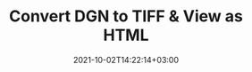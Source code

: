 ---
############################# Static ############################
layout: "autogen"
date: 2021-10-02T14:22:14+03:00
draft: false
path: "total/net/conversion/dgn-to-tiff/"

############################# Head ############################
head_title: "Convert DGN to TIFF in C# VB.NET & View as HTML"
head_description: "Code example to convert DGN to TIFF and 100+ other file formats in .NET (C#, VB.NET, ASP.NET & .NET Core) applications. Display the Converted TIFF document as HTML viewer."

############################# Header ############################
title: "Convert DGN to TIFF & View as HTML"
description: "Programmatically convert DGN to TIFF in .NET applications using flexible options to customize the resultant document. Convert the complete document or specific pages based on page numbers or selective page ranges using the .NET document conversion library."

############################# SubMenu ############################
submenu:
    enable: false

############################# Content ############################
content:
    enable: true
    block:
    - title_left: "DGN to TIFF Conversion in C# .NET"
      content_left: |
          DGN to TIFF file conversion using C#. Add watermark and view the converted document as HTML without using any external software.

          -   Create **Converter** object to convert DGN document
          -   Set the convert options for TIFF format
          -   Call **Convert** method of **Converter** class instance for conversion to TIFF
          -   Set options for HTML viewer
          -   Create **Viewer** object to view converted TIFF as HTML
          
      title_right: "Convert Whole Document or Specific Pages"
      content_right: |
          You require `GroupDocs.Conversion` & `GroupDocs.Viewer` namespaces to convert between a wide range of popular document types such as PDF, Microsoft Word, Excel, PowerPoint, Project, Outlook, HTML, diagrams and image file formats. Explore other [.NET APIs for Office documents](https://products.conholdate.com/total/net/) as offered by Conholdate.Total.
          
          Get the respective assembly files from the [downloads](https://downloads.conholdate.com/total/net) or fetch the whole package from [Nuget](https://www.nuget.org/packages/Conholdate.Total/) to add 'Conholdate.Total` directly in your workspace.
          
      code: |
          ```cs {linenos=false}
          // Convert DGN to TIFF using GroupDocs.Conversion API
          // Create Converter object to convert DGN document
          using (Converter converter = new Converter("input.dgn"))
          {
              // set the convert options for TIFF format
              var convertOptions = converter.GetPossibleConversions()["tiff"].ConvertOptions;

              // convert to TIFF format
              converter.Convert("output.tiff", convertOptions);
          }

          // Set options for HTML viewer
          HtmlViewOptions viewOptions = HtmlViewOptions.ForEmbeddedResources("output{0}.html");

          // Create Viewer object to view converted TIFF as HTML
          using (Viewer viewer = new Viewer("output.tiff"))
          {
              viewer.View(viewOptions);
          }
          ```
    - title_left: "Add Watermark to Converted TIFF in C#"
      content_left: |
          Accurately convert documents (DGN to TIFF) exactly as the original file and apply text or image watermarks to the converted document pages using C# .NET.

          -   Create **Converter** object to convert DGN document
          -   Create new instance of **WatermarkOptions** class
          -   Specify watermark properties (color, width, text, image etc)
          -   Instantiate the proper **ConvertOptions** class
          -   Set **Watermark** property of the **ConvertOptions** instance
          -   Call **Convert** method of **Converter** class instance for conversion to TIFF
        
      title_right: "Source Document Information Extraction"
      content_right: |
          The documents information extraction feature not only allows getting the basic information about the source document file but it also supports extracting some valuable file-format specific information such as project start and end dates of a Microsoft Project file, any printing restrictions on a PDF document, list of folders enclosed in an Outlook data file etc. 

          Convert popular document file formats on different operating systems such as Windows, Linux or macOS while using platforms such as Windows Azure, Mono and Xamarin.
          
      code: |
          ```cs {linenos=false}
          // Create Converter object to convert DGN document
          using (Converter converter = new Converter("input.dgn"))
          {
              // Create new instance of WatermarkOptions class
              WatermarkOptions watermark = new WatermarkOptions
              {
                  Text = "Sample watermark",
                  Color = Color.Red,
                  Width = 100,
                  Height = 100,
                  Background = true
              };

              // Instantiate the proper ConvertOptions class
              PdfConvertOptions options = new PdfConvertOptions
              {
                  Watermark = watermark
              };

              // convert to TIFF format
              converter.Convert("output.tiff", options);
          }
          ```
############################# About Formats ############################
about_formats:
    enable: false
############################# More Formats ############################
more_formats:
    enable: true
    auto: false
    other_out_formats: PDF DOCX DOT DOTX DOTM TXT RTF HTML MHTML XLS XLSX XLSM XLT XLTX XLTM CSV DIF PPT PPTX PPS PPSX POT POTX POTM ODT OTT OTP ODP ODS EMZ WMZ SVGZ TEX DCM WMF BMP PNG GIF JPEG TIFF
############################# Back to top ###############################
back_to_top:
  enable: true
---